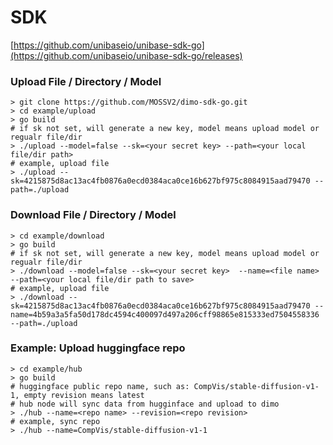 # SDK

[https://github.com/unibaseio/unibase-sdk-go](https://github.com/unibaseio/unibase-sdk-go/releases)

### Upload File / Directory / Model

```
> git clone https://github.com/MOSSV2/dimo-sdk-go.git
> cd example/upload
> go build
# if sk not set, will generate a new key, model means upload model or regualr file/dir
> ./upload --model=false --sk=<your secret key> --path=<your local file/dir path>
# example, upload file
> ./upload --sk=4215875d8ac13ac4fb0876a0ecd0384aca0ce16b627bf975c8084915aad79470 --path=./upload
```

### Download File / Directory / Model

```
> cd example/download
> go build
# if sk not set, will generate a new key, model means upload model or regualr file/dir
> ./download --model=false --sk=<your secret key>  --name=<file name> --path=<your local file/dir path to save>
# example, upload file
> ./download --sk=4215875d8ac13ac4fb0876a0ecd0384aca0ce16b627bf975c8084915aad79470 --name=4b59a3a5fa50d178dc4594c400097d497a206cff98865e815333ed7504558336 --path=./upload
```

### Example: Upload huggingface repo

```
> cd example/hub
> go build
# huggingface public repo name, such as: CompVis/stable-diffusion-v1-1, empty revision means latest
# hub node will sync data from hugginface and upload to dimo
> ./hub --name=<repo name> --revision=<repo revision>
# example, sync repo
> ./hub --name=CompVis/stable-diffusion-v1-1
```




